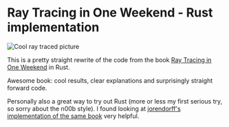 # Ray Tracing in One Weekend - Rust implementation

![Cool ray traced picture](https://raw.githubusercontent.com/perliedman/raytracing-in-one-weekend/master/teaser.png)

This is a pretty straight rewrite of the code from the book [Ray Tracing in One Weekend](http://in1weekend.blogspot.se/2016/01/ray-tracing-in-one-weekend.html) in Rust.

Awesome book: cool results, clear explanations and surprisingly straight forward code.

Personally also a great way to try out Rust (more or less my first serious try, so sorry about the n00b style). I found looking at [jorendorff's implementation of the same book](https://github.com/jorendorff/rust-raytrace) very helpful.
